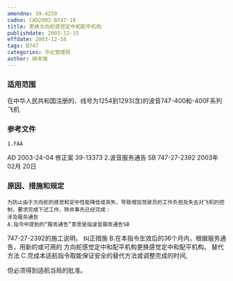 ```yaml
---
amendno: 39-4250
cadno: CAD2003-B747-19
title: 更换方向舵感觉定中和配平机构
publishdate: 2003-12-15
effdate: 2003-12-16
tags: B747
categories: 华北管理局
author: 柳本强
---
```


### 适用范围 
在中华人民共和国注册的、线号为1254到1293(含)的波音747-400和-400F系列飞机

<!--more-->
### 参考文件
    1.FAA 
AD 2003-24-04 修正案 39-13373 
    2.波音服务通告 SB 747-27-2392  2003年 02月 20日

### 原因、措施和规定 
    为防止由于方向舵的感觉和定中性能降低或丧失，导致增加驾驶员的工作负担及失去对飞机的控制，要求完成下述工作，除非事先已经完成： 
    涉及服务通告 
    A.指令中提到的“服务通告”意思是指波音服务通告SB 
747-27-2392的施工说明。     纠正措施 
    B.在本指令生效后的36个月内，根据服务通告，用新的或可用的
方向舵感觉定中和配平机构更换感觉定中和配平机构。     替代方法 
    C.完成本适航指令取能保证安全的替代方法或调整完成的时间,
  
但必须得到适航当局的批准。
